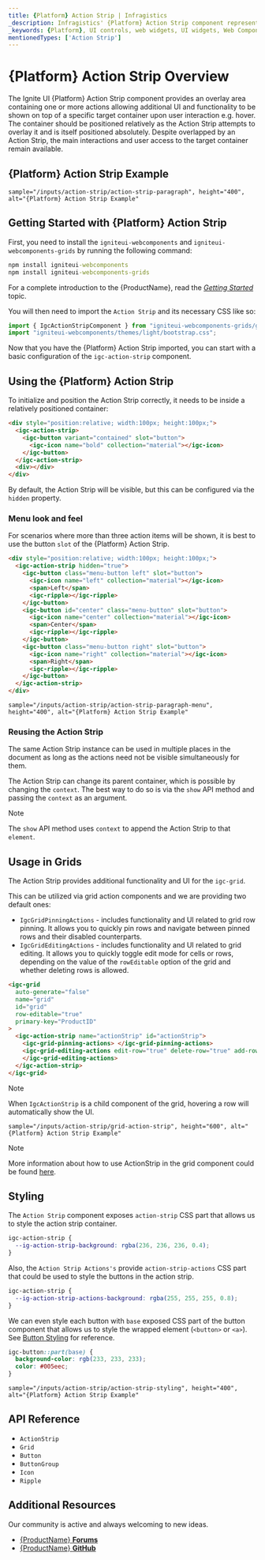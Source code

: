 ```yaml
---
title: {Platform} Action Strip | Infragistics
_description: Infragistics' {Platform} Action Strip component represents a template area for one or more actions. The Action Strip requires to be inside a relative container, as it is going to overlay it.
_keywords: {Platform}, UI controls, web widgets, UI widgets, Web Components, {Platform} Action Strip Components, {Platform} Action Strip control, Infragistics
mentionedTypes: ['Action Strip']
---
```


# {Platform} Action Strip Overview

The Ignite UI {Platform} Action Strip component provides an overlay area containing one or more actions allowing additional UI and functionality to be shown on top of a specific target container upon user interaction e.g. hover. The container should be positioned relatively as the Action Strip attempts to overlay it and is itself positioned absolutely. Despite overlapped by an Action Strip, the main interactions and user access to the target container remain available.

<div class="divider--half"></div>

## {Platform} Action Strip Example

`sample="/inputs/action-strip/action-strip-paragraph", height="400", alt="{Platform} Action Strip Example"`

<div class="divider--half"></div>

## Getting Started with {Platform} Action Strip

<!-- WebComponents -->

First, you need to install the `igniteui-webcomponents` and `igniteui-webcomponents-grids` by running the following command:

```cmd
npm install igniteui-webcomponents
npm install igniteui-webcomponents-grids
```

For a complete introduction to the {ProductName}, read the [_Getting Started_](../general-getting-started.md) topic.

You will then need to import the `Action Strip` and its necessary CSS like so:

```ts
import { IgcActionStripComponent } from "igniteui-webcomponents-grids/grids";
import "igniteui-webcomponents/themes/light/bootstrap.css";
```

Now that you have the {Platform} Action Strip imported, you can start with a basic configuration of the `igc-action-strip` component.

<!-- end: WebComponents -->

## Using the {Platform} Action Strip

To initialize and position the Action Strip correctly, it needs to be inside a relatively positioned container:

<!-- WebComponents -->

```html
<div style="position:relative; width:100px; height:100px;">
  <igc-action-strip>
    <igc-button variant="contained" slot="button">
      <igc-icon name="bold" collection="material"></igc-icon>
    </igc-button>
  </igc-action-strip>
  <div></div>
</div>
```

<!-- end: WebComponents -->

By default, the Action Strip will be visible, but this can be configured via the `hidden` property.

### Menu look and feel

<!-- WebComponents -->

For scenarios where more than three action items will be shown, it is best to use the button `slot` of the {Platform} Action Strip.

```html
<div style="position:relative; width:100px; height:100px;">
  <igc-action-strip hidden="true">
    <igc-button class="menu-button left" slot="button">
      <igc-icon name="left" collection="material"></igc-icon>
      <span>Left</span>
      <igc-ripple></igc-ripple>
    </igc-button>
    <igc-button id="center" class="menu-button" slot="button">
      <igc-icon name="center" collection="material"></igc-icon>
      <span>Center</span>
      <igc-ripple></igc-ripple>
    </igc-button>
    <igc-button class="menu-button right" slot="button">
      <igc-icon name="right" collection="material"></igc-icon>
      <span>Right</span>
      <igc-ripple></igc-ripple>
    </igc-button>
  </igc-action-strip>
</div>
```

<!-- end: WebComponents -->

`sample="/inputs/action-strip/action-strip-paragraph-menu", height="400", alt="{Platform} Action Strip Example"`

### Reusing the Action Strip

The same Action Strip instance can be used in multiple places in the document as long as the actions need not be visible simultaneously for them.

The Action Strip can change its parent container, which is possible by changing the `context`. The best way to do so is via the `show` API method and passing the `context` as an argument.

> [!NOTE]
> The `show` API method uses `context` to append the Action Strip to that `element`.

## Usage in Grids

<!-- WebComponents -->

The Action Strip provides additional functionality and UI for the `igc-grid`.

<!-- end: WebComponents -->

This can be utilized via grid action components and we are providing two default ones:

<!-- WebComponents -->

- `IgcGridPinningActions` - includes functionality and UI related to grid row pinning. It allows you to quickly pin rows and navigate between pinned rows and their disabled counterparts.
- `IgcGridEditingActions` - includes functionality and UI related to grid editing. It allows you to quickly toggle edit mode for cells or rows, depending on the value of the `rowEditable` option of the grid and whether deleting rows is allowed.
<!-- end: WebComponents -->

```html
<igc-grid
  auto-generate="false"
  name="grid"
  id="grid"
  row-editable="true"
  primary-key="ProductID"
>
  <igc-action-strip name="actionStrip" id="actionStrip">
    <igc-grid-pinning-actions> </igc-grid-pinning-actions>
    <igc-grid-editing-actions edit-row="true" delete-row="true" add-row="true">
    </igc-grid-editing-actions>
  </igc-action-strip>
</igc-grid>
```

<!-- WebComponents -->

> [!NOTE]
> When `IgcActionStrip` is a child component of the grid, hovering a row will automatically show the UI.

<!-- end: WebComponents -->

`sample="/inputs/action-strip/grid-action-strip", height="600", alt="{Platform} Action Strip Example"`

> [!NOTE]
> More information about how to use ActionStrip in the grid component could be found [here](/components/grid/row-actions.html).

## Styling

The `Action Strip` component exposes `action-strip` CSS part that allows us to style the action strip container.

```css
igc-action-strip {
  --ig-action-strip-background: rgba(236, 236, 236, 0.4);
}
```

Also, the `Action Strip Actions's` provide `action-strip-actions` CSS part that could be used to style the buttons in the action strip.

```css
igc-action-strip {
  --ig-action-strip-actions-background: rgba(255, 255, 255, 0.8);
}
```

We can even style each button with `base` exposed CSS part of the button component that allows us to style the wrapped element (`<button>` or `<a>`). 
See [Button Styling](../inputs/button.md#styling) for reference.

```css
igc-button::part(base) {
  background-color: rgb(233, 233, 233);
  color: #005eec;
}
```

`sample="/inputs/action-strip/action-strip-styling", height="400", alt="{Platform} Action Strip Example"`

## API Reference

- `ActionStrip`
- `Grid`
- `Button`
- `ButtonGroup`
- `Icon`
- `Ripple`

## Additional Resources

<div class="divider--half"></div>
Our community is active and always welcoming to new ideas.

- [{ProductName} **Forums**]({ForumsLink})
- [{ProductName} **GitHub**]({GithubLink})
